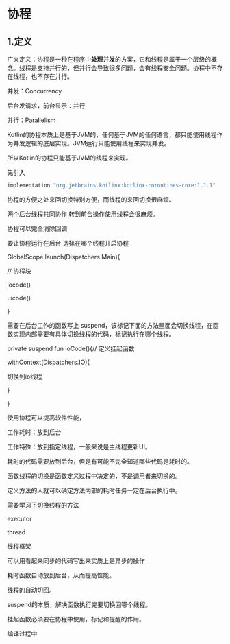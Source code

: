 # 协程

## 1.定义

广义定义：协程是一种在程序中**处理并发**的方案，它和线程是属于一个层级的概念。线程是支持并行的，但并行会导致很多问题，会有线程安全问题。协程中不存在线程，也不存在并行。

并发：Concurrency  

后台发请求，前台显示：并行

并行：Parallelism



Kotlin的协程本质上是基于JVM的，任何基于JVM的任何语言，都只能使用线程作为并发逻辑的底层实现。JVM运行只能使用线程来实现并发。

所以Kotlin的协程只能基于JVM的线程来实现。

先引入

```groovy
implementation "org.jetbrains.kotlinx:kotlinx-coroutines-core:1.1.1"
```

协程的方便之处来回切换特别方便，而线程的来回切换很麻烦。



两个后台线程共同协作 转到前台操作使用线程会很麻烦。





协程可以完全消除回调

要让协程运行在后台 选择在哪个线程开启协程

GlobalScope.launch(Dispatchers.Main){

// 协程块	

iocode()

uicode()

}

需要在后台工作的函数写上 suspend，该标记下面的方法里面会切换线程，在函数实现内部需要有具体切换线程的代码，标记执行在哪个线程。

private suspend fun ioCode(){// 定义挂起函数

withContext(Dispatchers.IO){

切换到io线程

}

}



使用协程可以提高软件性能，

工作耗时：放到后台

工作特殊：放到指定线程，一般来说是主线程更新UI。

耗时的代码需要放到后台，但是有可能不完全知道哪些代码是耗时的。



函数线程的切换是函数定义过程中决定的，不是调用者来切换的。

定义方法的人就可以确定方法内部的耗时任务一定在后台执行中。





需要学习下切换线程的方法

executor

thread



线程框架

可以用看起来同步的代码写出来实质上是异步的操作

耗时函数自动放到后台，从而提高性能。

线程的自动切回。



suspend的本质，解决函数执行完要切换回哪个线程。

挂起函数必须要在协程中使用，标记和提醒的作用。

编译过程中





















